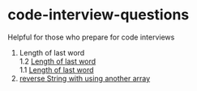 # code-interview-questions

Helpful for those who prepare for code interviews

1. Length of last word<br>
1.2 [Length of last word](src/main/java/com/asish/interviewpreparations/string/length/LengthOfLastWord.java) <br>
1.1 [Length of last word](src/main/java/com/asish/interviewpreparations/string/length/LengthOfLastWord2.java)
2. [reverse String with using another array](src/main/java/com/asish/interviewpreparations/string/reverse/Reverse.java) <br>

